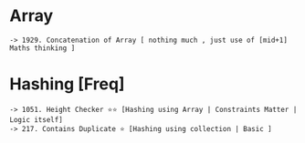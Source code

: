 # Array
```
-> 1929. Concatenation of Array [ nothing much , just use of [mid+1] Maths thinking ]
```


# Hashing [Freq]
```
-> 1051. Height Checker ⭐️⭐️ [Hashing using Array | Constraints Matter | Logic itself]
-> 217. Contains Duplicate ⭐️ [Hashing using collection | Basic ]
```
